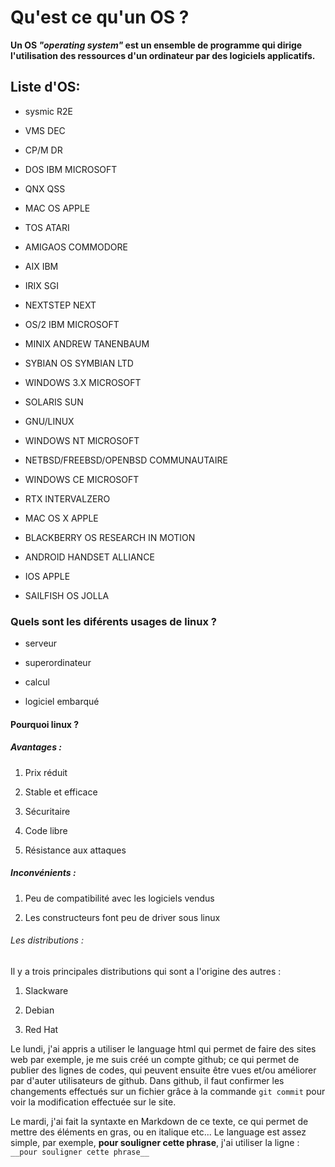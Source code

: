 Qu'est ce qu'un OS ?
==================
**__Un OS__ *"operating system"* __est un ensemble de programme qui dirige l'utilisation des ressources d'un ordinateur par des logiciels applicatifs.__**

## Liste d'OS:
* sysmic R2E

* VMS DEC

* CP/M DR

* DOS IBM MICROSOFT

* QNX QSS

* MAC OS APPLE

* TOS ATARI

* AMIGAOS COMMODORE

* AIX IBM

* IRIX SGI

* NEXTSTEP NEXT

* OS/2 IBM MICROSOFT

* MINIX ANDREW TANENBAUM

* SYBIAN OS SYMBIAN LTD

* WINDOWS 3.X MICROSOFT

* SOLARIS SUN

* GNU/LINUX

* WINDOWS NT MICROSOFT

* NETBSD/FREEBSD/OPENBSD COMMUNAUTAIRE

* WINDOWS CE MICROSOFT

* RTX INTERVALZERO

* MAC OS X APPLE

* BLACKBERRY OS RESEARCH IN MOTION

* ANDROID HANDSET ALLIANCE

* IOS APPLE

* SAILFISH OS JOLLA

### Quels sont les diférents usages de linux ?

* serveur

* superordinateur

* calcul

* logiciel embarqué

#### Pourquoi linux ?

##### Avantages :

1. Prix réduit

2. Stable et efficace

3. Sécuritaire

4. Code libre

5. Résistance aux attaques

##### Inconvénients : 

1. Peu de compatibilité avec les logiciels vendus

2. Les constructeurs font peu de driver sous linux

###### Les distributions :

Il y a trois principales distributions qui sont a l'origine des autres :

1. Slackware

2. Debian

3. Red Hat

Le lundi, j'ai appris a utiliser le language html qui permet de faire des sites web par exemple, je me suis créé un compte github; ce qui permet de publier des lignes de codes, qui peuvent ensuite être vues et/ou améliorer par d'auter utilisateurs de github.
Dans github, il faut confirmer les changements effectués sur un fichier grâce à la commande `git commit` pour voir la modification effectuée sur le site.

Le mardi, j'ai fait la syntaxte en Markdown de ce texte, ce qui permet de mettre des éléments en gras, ou en italique etc... Le language est assez simple, par exemple, **pour souligner cette phrase**, j'ai utiliser la ligne : `__pour souligner cette phrase__`
